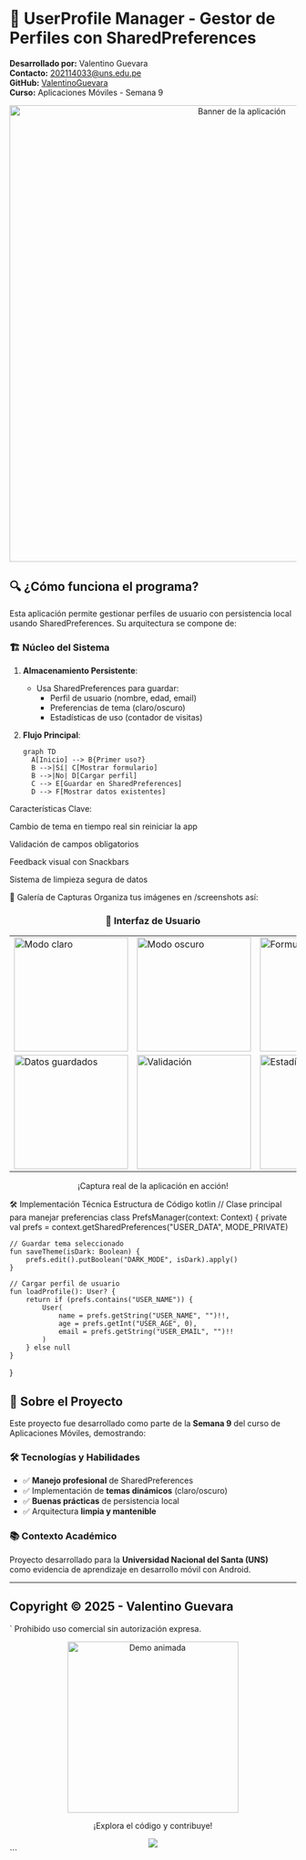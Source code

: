# 📱 UserProfile Manager - Gestor de Perfiles con SharedPreferences

**Desarrollado por:** Valentino Guevara  
**Contacto:** [202114033@uns.edu.pe](mailto:202114033@uns.edu.pe)  
**GitHub:** [ValentinoGuevara](https://github.com/ValentinoGuevara)  
**Curso:** Aplicaciones Móviles - Semana 9  

<div align="center">
  <img src="screenshots/app_banner.png" width="800" alt="Banner de la aplicación">
</div>

## 🔍 ¿Cómo funciona el programa?
Esta aplicación permite gestionar perfiles de usuario con persistencia local usando SharedPreferences. Su arquitectura se compone de:

### 🏗️ Núcleo del Sistema
1. **Almacenamiento Persistente**:
   - Usa SharedPreferences para guardar:
     - Perfil de usuario (nombre, edad, email)
     - Preferencias de tema (claro/oscuro)
     - Estadísticas de uso (contador de visitas)

2. **Flujo Principal**:
   ```mermaid
   graph TD
     A[Inicio] --> B{Primer uso?}
     B -->|Sí| C[Mostrar formulario]
     B -->|No| D[Cargar perfil]
     C --> E[Guardar en SharedPreferences]
     D --> F[Mostrar datos existentes]
Características Clave:

Cambio de tema en tiempo real sin reiniciar la app

Validación de campos obligatorios

Feedback visual con Snackbars

Sistema de limpieza segura de datos

📸 Galería de Capturas
Organiza tus imágenes en /screenshots así:

<div align="center"> <h3>🎨 Interfaz de Usuario</h3> <table> <tr> <td><img src="screenshots/01_main_light.jpg" width="200" alt="Modo claro"></td> <td><img src="screenshots/02_main_dark.jpg" width="200" alt="Modo oscuro"></td> <td><img src="screenshots/03_profile_form.jpg" width="200" alt="Formulario"></td> </tr> <tr> <td><img src="screenshots/04_data_saved.jpg" width="200" alt="Datos guardados"></td> <td><img src="screenshots/05_validation.jpg" width="200" alt="Validación"></td> <td><img src="screenshots/06_stats.jpg" width="200" alt="Estadísticas"></td> </tr> </table> <p>¡Captura real de la aplicación en acción!</p> </div>
🛠️ Implementación Técnica
Estructura de Código
kotlin
// Clase principal para manejar preferencias
class PrefsManager(context: Context) {
    private val prefs = context.getSharedPreferences("USER_DATA", MODE_PRIVATE)

    // Guardar tema seleccionado
    fun saveTheme(isDark: Boolean) {
        prefs.edit().putBoolean("DARK_MODE", isDark).apply()
    }

    // Cargar perfil de usuario
    fun loadProfile(): User? {
        return if (prefs.contains("USER_NAME")) {
            User(
                name = prefs.getString("USER_NAME", "")!!,
                age = prefs.getInt("USER_AGE", 0),
                email = prefs.getString("USER_EMAIL", "")!!
            )
        } else null
    }
}

## 🌟 **Sobre el Proyecto**  

Este proyecto fue desarrollado como parte de la **Semana 9** del curso de Aplicaciones Móviles, demostrando:  

### 🛠 **Tecnologías y Habilidades**  
- ✅ **Manejo profesional** de SharedPreferences  
- ✅ Implementación de **temas dinámicos** (claro/oscuro)  
- ✅ **Buenas prácticas** de persistencia local  
- ✅ Arquitectura **limpia y mantenible**  

### 📚 **Contexto Académico**  
Proyecto desarrollado para la **Universidad Nacional del Santa (UNS)**  
como evidencia de aprendizaje en desarrollo móvil con Android.  

---

## **Copyright © 2025 - Valentino Guevara** 
`
Prohibido uso comercial sin autorización expresa.
<div align="center"> <img src="screenshots/app_demo.gif" width="300" alt="Demo animada"> <p>¡Explora el código y contribuye!</p> <a href="https://github.com/ValentinoGuevara/S9_SharedPreferences"> <img src="https://img.shields.io/badge/VER_EN_GITHUB-181717?style=for-the-badge&logo=github"> </a> </div> ```
